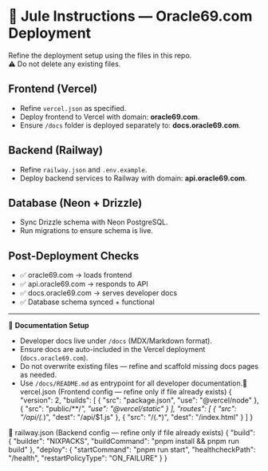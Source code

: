 # 🚀 Jule Instructions — Oracle69.com Deployment

Refine the deployment setup using the files in this repo.  
⚠️ Do not delete any existing files.  

## Frontend (Vercel)
- Refine `vercel.json` as specified.
- Deploy frontend to Vercel with domain: **oracle69.com**.
- Ensure `/docs` folder is deployed separately to: **docs.oracle69.com**.

## Backend (Railway)
- Refine `railway.json` and `.env.example`.
- Deploy backend services to Railway with domain: **api.oracle69.com**.

## Database (Neon + Drizzle)
- Sync Drizzle schema with Neon PostgreSQL.
- Run migrations to ensure schema is live.

## Post-Deployment Checks
- ✅ oracle69.com → loads frontend
- ✅ api.oracle69.com → responds to API
- ✅ docs.oracle69.com → serves developer docs
- ✅ Database schema synced + functional

---

📘 **Documentation Setup**
- Developer docs live under `/docs` (MDX/Markdown format).
- Ensure docs are auto-included in the Vercel deployment (`docs.oracle69.com`).
- Do not overwrite existing files — refine and scaffold missing docs pages as needed.
- Use `/docs/README.md` as entrypoint for all developer documentation.📄 vercel.json
(Frontend config — refine only if file already exists)
{
  "version": 2,
  "builds": [
    { "src": "package.json", "use": "@vercel/node" },
    { "src": "public/**/*", "use": "@vercel/static" }
  ],
  "routes": [
    { "src": "/api/(.*)", "dest": "/api/$1.js" },
    { "src": "/(.*)", "dest": "/index.html" }
  ]
}


📄 railway.json
(Backend config — refine only if file already exists)
{
  "build": {
    "builder": "NIXPACKS",
    "buildCommand": "pnpm install && pnpm run build"
  },
  "deploy": {
    "startCommand": "pnpm run start",
    "healthcheckPath": "/health",
    "restartPolicyType": "ON_FAILURE"
  }
}
